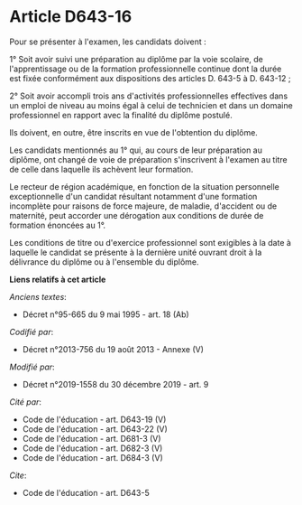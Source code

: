 # Article D643-16

Pour se présenter à l'examen, les candidats doivent :

1° Soit avoir suivi une préparation au diplôme par la voie scolaire, de l'apprentissage ou de la formation professionnelle
continue dont la durée est fixée conformément aux dispositions des articles D. 643-5 à D. 643-12 ;

2° Soit avoir accompli trois ans d'activités professionnelles effectives dans un emploi de niveau au moins égal à celui de
technicien et dans un domaine professionnel en rapport avec la finalité du diplôme postulé.

Ils doivent, en outre, être inscrits en vue de l'obtention du diplôme.

Les candidats mentionnés au 1° qui, au cours de leur préparation au diplôme, ont changé de voie de préparation s'inscrivent à
l'examen au titre de celle dans laquelle ils achèvent leur formation.

Le recteur de région académique, en fonction de la situation personnelle exceptionnelle d'un candidat résultant notamment
d'une formation incomplète pour raisons de force majeure, de maladie, d'accident ou de maternité, peut accorder une
dérogation aux conditions de durée de formation énoncées au 1°.

Les conditions de titre ou d'exercice professionnel sont exigibles à la date à laquelle le candidat se présente à la dernière
unité ouvrant droit à la délivrance du diplôme ou à l'ensemble du diplôme.

**Liens relatifs à cet article**

_Anciens textes_:

  - Décret n°95-665 du 9 mai 1995 - art. 18 (Ab)

_Codifié par_:

  - Décret n°2013-756 du 19 août 2013 -  Annexe (V)

_Modifié par_:

  - Décret n°2019-1558 du 30 décembre 2019 - art. 9

_Cité par_:

  - Code de l'éducation - art. D643-19 (V)
  - Code de l'éducation - art. D643-22 (V)
  - Code de l'éducation - art. D681-3 (V)
  - Code de l'éducation - art. D682-3 (V)
  - Code de l'éducation - art. D684-3 (V)

_Cite_:

  - Code de l'éducation - art. D643-5
